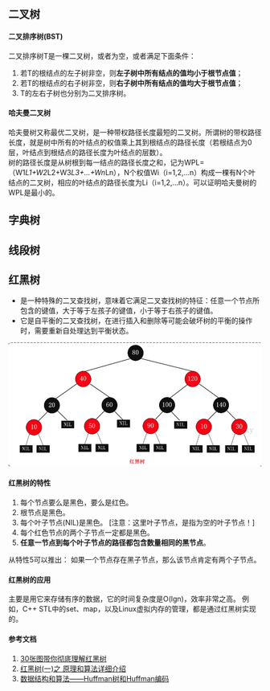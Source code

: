 ## 二叉树

#### 二叉排序树(BST)
二叉排序树T是一棵二叉树，或者为空，或者满足下面条件：
1. 若T的根结点的左子树非空，则**左子树中所有结点的值均小于根节点值**；
2. 若T的根结点的右子树非空，则**右子树中所有结点的值均大于根节点值**；
3. T的左右子树也分别为二叉排序树。

#### 哈夫曼二叉树
哈夫曼树又称最优二叉树，是一种带权路径长度最短的二叉树。所谓树的带权路径长度，就是树中所有的叶结点的权值乘上其到根结点的路径长度（若根结点为0层，叶结点到根结点的路径长度为叶结点的层数）。  
树的路径长度是从树根到每一结点的路径长度之和，记为WPL=（W1*L1+W2*L2+W3*L3+...+Wn*Ln），N个权值Wi（i=1,2,...n）构成一棵有N个叶结点的二叉树，相应的叶结点的路径长度为Li（i=1,2,...n）。可以证明哈夫曼树的WPL是最小的。

## 字典树

## 线段树


## 红黑树
* 是一种特殊的二叉查找树，意味着它满足二叉查找树的特征：任意一个节点所包含的键值，大于等于左孩子的键值，小于等于右孩子的键值。
* 它是自平衡的二叉查找树，在进行插入和删除等可能会破坏树的平衡的操作时，需要重新自处理达到平衡状态。

![rbtree](../images/rb_tree.png)

#### 红黑树的特性
1. 每个节点要么是黑色，要么是红色。
2. 根节点是黑色。
3. 每个叶子节点(NIL)是黑色。 [注意：这里叶子节点，是指为空的叶子节点！]
4. 每个红色节点的两个子节点一定都是黑色。
5. **任意一节点到每个叶子节点的路径都包含数量相同的黑节点**。

从特性5可以推出：
如果一个节点存在黑子节点，那么该节点肯定有两个子节点。

#### 红黑树的应用
主要是用它来存储有序的数据，它的时间复杂度是O(lgn)，效率非常之高。
例如，C++ STL中的set、map，以及Linux虚拟内存的管理，都是通过红黑树实现的。

#### 参考文档
1. [30张图带你彻底理解红黑树](https://www.jianshu.com/p/e136ec79235c)
2. [红黑树(一)之 原理和算法详细介绍](https://www.cnblogs.com/skywang12345/p/3245399.html)
3. [数据结构和算法——Huffman树和Huffman编码](https://blog.csdn.net/google19890102/article/details/54848262)

